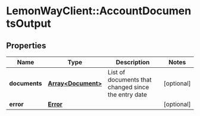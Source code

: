 # LemonWayClient::AccountDocumentsOutput

## Properties
Name | Type | Description | Notes
------------ | ------------- | ------------- | -------------
**documents** | [**Array&lt;Document&gt;**](Document.md) | List of documents that changed since the entry date | [optional] 
**error** | [**Error**](Error.md) |  | [optional] 


